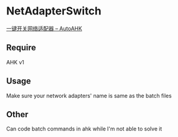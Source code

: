 # NetAdapterSwitch
[一键开关网络适配器 – AutoAHK](https://www.autoahk.com/?p=43494?viewtoken=9b6ee5707d1e9f562c6244063e226d4b)

## Require

AHK v1

## Usage

Make sure your network adapters' name is same as the batch files

## Other

Can code batch commands in ahk while I'm not able to solve it
